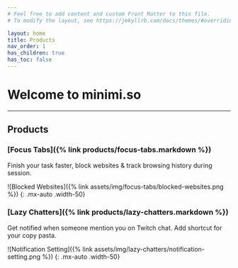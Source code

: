 ```yaml
---
# Feel free to add content and custom Front Matter to this file.
# To modify the layout, see https://jekyllrb.com/docs/themes/#overriding-theme-defaults

layout: home
title: Products
nav_order: 1
has_children: true
has_toc: false
---
```


# Welcome to minimi.so

***

<!-- ## Pages

<ul>

{% assign tmp_pages = site.pages | sort: "nav_order" %}
{% for single_page in tmp_pages %}
{% if single_page.permalink and single_page.title %}
<a href="{{ single_page.permalink }}"><li>{{ single_page.title }}</li></a>
{% endif %}
{% endfor %}
</ul> -->


## Products

### [Focus Tabs]({% link products/focus-tabs.markdown %})

Finish your task faster, block websites & track browsing history during session.

![Blocked Websites]({% link assets/img/focus-tabs/blocked-websites.png %})
{: .mx-auto .width-50}

### [Lazy Chatters]({% link products/lazy-chatters.markdown %})

Get notified when someone mention you on Twitch chat. Add shortcut for your copy pasta.

![Notification Setting]({% link assets/img/lazy-chatters/notification-setting.png %})
{: .mx-auto .width-50}
